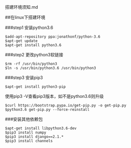 搭建环境须知.md

##在linux下搭建环境

###step1 安装python3.6
	
	$add-apt-repository ppa:jonathonf/python-3.6
	$apt-get update
	$apt-get install python3.6

###step2 更改python3软链接
	
	$rm -rf /usr/bin/python3
	$ln -s /usr/bin/python3.6 /usr/bin/python3

###step3 安装pip3
	
	$apt-get install python3-pip
使用pip3 -V查看pip3版本，如不是python3.6则升级
	
	$curl https://bootstrap.pypa.io/get-pip.py -o get-pip.py
	$python3.6 get-pip.py --force-reinstall


###安装其他依赖包
	
	$apt-get install libpython3.6-dev
	$pip3 install numpy
	$pip3 install django==2.1.*
	$pip3 install channels

